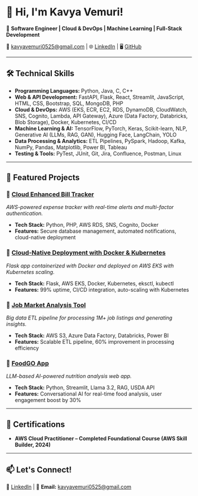 

<!--
**Kavyavemuri25/Kavyavemuri25** is a ✨ _special_ ✨ repository because its `README.md` (this file) appears on your GitHub profile.

Here are some ideas to get you started:

- 🔭 I’m currently working on ...
- 🌱 I’m currently learning ...
- 👯 I’m looking to collaborate on ...
- 🤔 I’m looking for help with ...
- 💬 Ask me about ...
- 📫 How to reach me: ...
- 😄 Pronouns: ...
- ⚡ Fun fact: ...
-->

# 👋 Hi, I'm Kavya Vemuri!  
🚀 **Software Engineer | Cloud & DevOps | Machine Learning | Full-Stack Development**  

📧 kavyavemuri0525@gmail.com | 🌐 [LinkedIn](https://www.linkedin.com/in/kavya-vemuri25/) | 🖥️ [GitHub](https://github.com/Kavyavemuri25)  

---

## 🛠️ Technical Skills  

- **Programming Languages:** Python, Java, C, C++  
- **Web & API Development:** FastAPI, Flask, React, Streamlit, JavaScript, HTML, CSS, Bootstrap, SQL, MongoDB, PHP  
- **Cloud & DevOps:** AWS (EKS, ECR, EC2, RDS, DynamoDB, CloudWatch, SNS, Cognito, Lambda, API Gateway), Azure (Data Factory, Databricks, Blob Storage), Docker, Kubernetes, CI/CD  
- **Machine Learning & AI:** TensorFlow, PyTorch, Keras, Scikit-learn, NLP, Generative AI (LLMs, RAG, GAN), Hugging Face, LangChain, YOLO 
- **Data Processing & Analytics:** ETL Pipelines, PySpark, Hadoop, Kafka, NumPy, Pandas, Matplotlib, Power BI, Tableau  
- **Testing & Tools:** PyTest, JUnit, Git, Jira, Confluence, Postman, Linux  


---

## 📌 Featured Projects  

### 🔹 [Cloud Enhanced Bill Tracker](https://github.com/Kavyavemuri25/cloud-bill-tracker)  
*AWS-powered expense tracker with real-time alerts and multi-factor authentication.*  
- **Tech Stack:** Python, PHP, AWS RDS, SNS, Cognito, Docker  
- **Features:** Secure database management, automated notifications, cloud-native deployment  

### 🔹 [Cloud-Native Deployment with Docker & Kubernetes](https://github.com/Kavyavemuri25/cloud-native-deployment)  
*Flask app containerized with Docker and deployed on AWS EKS with Kubernetes scaling.*  
- **Tech Stack:** Flask, AWS EKS, Docker, Kubernetes, eksctl, kubectl  
- **Features:** 99% uptime, CI/CD integration, auto-scaling with Kubernetes  

### 🔹 [Job Market Analysis Tool](https://github.com/Kavyavemuri25/Job-Market-ETL-Analytics)  
*Big data ETL pipeline for processing 1M+ job listings and generating insights.*  
- **Tech Stack:** AWS S3, Azure Data Factory, Databricks, Power BI  
- **Features:** Scalable ETL pipeline, 60% improvement in processing efficiency  

### 🔹 [FoodGO App](https://github.com/Kavyavemuri25/FoodGO-LLM-RAG-App)  
*LLM-based AI-powered nutrition analysis web app.*  
- **Tech Stack:** Python, Streamlit, Llama 3.2, RAG, USDA API  
- **Features:** Conversational AI for real-time food analysis, user engagement boost by 30%  

---

## 📜 Certifications  
- **AWS Cloud Practitioner – Completed Foundational Course (AWS Skill Builder, 2024)**  

---

## 📫 Let's Connect!  
💼 [LinkedIn](https://www.linkedin.com/in/kavya-vemuri25/) | 📧 **Email:** kavyavemuri0525@gmail.com  
